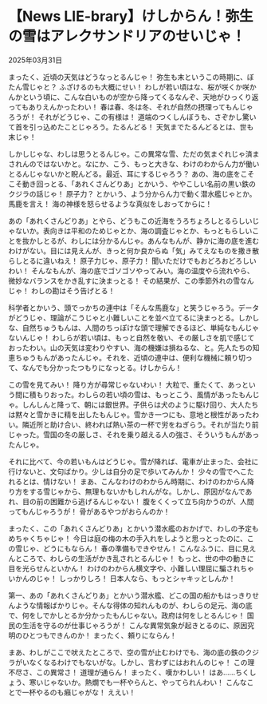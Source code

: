 # 【News LIE-brary】けしからん！弥生の雪はアレクサンドリアのせいじゃ！

2025年03月31日

まったく、近頃の天気はどうなっとるんじゃ！ 弥生も末というこの時期に、ぼたん雪じゃと？ ふざけるのも大概にせい！ わしが若い頃はな、桜が咲くか咲かんかという頃に、こんな白いものが空から降ってくるなんぞ、天地がひっくり返ってもありえんかったわい！ 春は春、冬は冬、それが自然の摂理ってもんじゃろうが！ それがどうじゃ、この有様は！ 道端のつくしんぼうも、さぞかし驚いて首を引っ込めたことじゃろう。たるんどる！ 天気までたるんどるとは、世も末じゃ！

しかしじゃな、わしは思うとるんじゃ。この異常な雪、ただの気まぐれじゃ済まされんのではないかと。なにか、こう、もっと大きな、わけのわからん力が働いとるんじゃないかと睨んどる。最近、耳にするじゃろう？ あの、海の底をこそこそ動き回っとる、「あれくさんどりあ」とかいう、ややこしい名前の黒い鉄のクジラの話じゃ！ 原子力？ とかいう、よう分からん力で動く潜水艦じゃとか。馬鹿を言え！ 海の神様を怒らせるような真似をしおってからに！

あの「あれくさんどりあ」とやら、どうもこの近海をうろちょろしとるらしいじゃないか。表向きは平和のためじゃとか、海の調査じゃとか、もっともらしいことを抜かしとるが、わしには分かるんじゃ。あんなもんが、静かに海の底を進むわけがない。目には見えんが、きっと何か良からぬ「気」みてえなものを撒き散らしとるに違いねえ！ 原子力じゃ、原子力！ 聞いただけでもおどろおどろしいわい！ そんなもんが、海の底でゴソゴソやってみい。海の温度やら流れやら、微妙なバランスをかき乱すに決まっとる！ その結果が、この季節外れの雪なんじゃ！ わしの勘はそう告げとる！

科学者とかいう、頭でっかちの連中は「そんな馬鹿な」と笑うじゃろう。データがどうじゃ、理論がこうじゃと小難しいことを並べ立てるに決まっとる。しかしな、自然ちゅうもんは、人間のちっぽけな頭で理解できるほど、単純なもんじゃないんじゃ！ わしらが若い頃は、もっと自然を敬い、その厳しさを肌で感じておったわい。山の天気は変わりやすい、海の機嫌は損ねるな、と。先人たちの知恵ちゅうもんがあったんじゃ。それを、近頃の連中は、便利な機械に頼り切って、なんでも分かったつもりになっとる。けしからん！

この雪を見てみい！ 降り方が尋常じゃないわい！ 大粒で、重たくて、あっという間に積もりおった。わしらの若い頃の雪は、もっとこう、風情があったもんじゃ。しんしんと降って、朝には銀世界。子供らは犬のように駆け回り、大人たちは黙々と雪かきに精を出したもんじゃ。雪かき一つにも、意地と根性があったわい。隣近所と助け合い、終われば熱い茶の一杯で労をねぎらう。それが当たり前じゃった。雪国の冬の厳しさ、それを乗り越える人の強さ、そういうもんがあったんじゃ。

それに比べて、今の若いもんはどうじゃ。雪が降れば、電車が止まった、会社に行けないと、文句ばかり。少しは自分の足で歩いてみんか！ 少々の雪でへこたれるとは、情けない！ まあ、こんなわけのわからん時期に、わけのわからん降り方をする雪じゃから、無理もないかもしれんがな。しかし、原因がなんであれ、目の前の困難から逃げるんじゃない！ 腹をくくって立ち向かうのが、人間ってもんじゃろうが！ 骨があるやつがおらんのか！

まったく、この「あれくさんどりあ」とかいう潜水艦のおかげで、わしの予定もめちゃくちゃじゃ！ 今日は庭の梅の木の手入れをしようと思っとったのに、この雪じゃ、どうにもならん！ 春の準備もできやせん！ こんなふうに、目に見えんところで、わしらの生活がかき乱されとるんじゃ！ もっと、世の中の動きに目を光らせんといかん！ わけのわからん横文字や、小難しい理屈に騙されちゃいかんのじゃ！ しっかりしろ！ 日本人なら、もっとシャキッとしんか！

第一、あの「あれくさんどりあ」とかいう潜水艦、どこの国の船かもはっきりせんような情報ばかりじゃ。そんな得体の知れんものが、わしらの足元、海の底で、何をしでかしとるか分かったもんじゃない。政府は何をしとるんじゃ！ 国民の生活を守るのが仕事じゃろうが！ こんな異常気象が起きとるのに、原因究明のひとつもできんのか！ まったく、頼りにならん！

まあ、わしがここで吠えたところで、空の雪が止むわけでも、海の底の鉄のクジラがいなくなるわけでもないがな。しかし、言わずにはおれんのじゃ！ この理不尽さ、この異常さ！ 道理が通らん！ まったく、嘆かわしい！ はあ……ちくしょう、寒いじゃないか。熱燗でも一杯やらんと、やってられんわい！ こんなことで一杯やるのも癪じゃがな！ ええい！